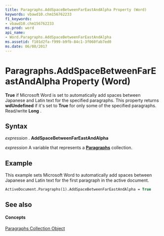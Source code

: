 ```yaml
---
title: Paragraphs.AddSpaceBetweenFarEastAndAlpha Property (Word)
keywords: vbawd10.chm156762233
f1_keywords:
- vbawd10.chm156762233
ms.prod: word
api_name:
- Word.Paragraphs.AddSpaceBetweenFarEastAndAlpha
ms.assetid: f101d2fa-f999-b9fb-84c1-3f060fab7ed0
ms.date: 06/08/2017
---
```



# Paragraphs.AddSpaceBetweenFarEastAndAlpha Property (Word)

 **True** if Microsoft Word is set to automatically add spaces between Japanese and Latin text for the specified paragraphs. This property returns **wdUndefined** if it's set to **True** for only some of the specified paragraphs. Read/write **Long** .


## Syntax

 _expression_ . **AddSpaceBetweenFarEastAndAlpha**

 _expression_ A variable that represents a **[Paragraphs](Word.paragraphs.md)** collection.


## Example

This example sets Microsoft Word to automatically add spaces between Japanese and Latin text for the first paragraph in the active document.


```vb
ActiveDocument.Paragraphs(1).AddSpaceBetweenFarEastAndAlpha = True
```


## See also


#### Concepts


[Paragraphs Collection Object](Word.paragraphs.md)

